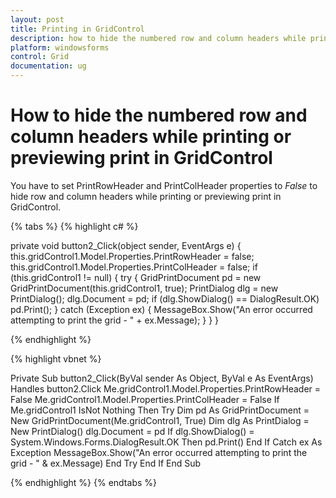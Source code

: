 ```yaml
---
layout: post
title: Printing in GridControl
description: how to hide the numbered row and column headers while printing or previewing print in gridcontrol
platform: windowsforms
control: Grid
documentation: ug
---
```


# How to hide the numbered row and column headers while printing or previewing print in GridControl

You have to set PrintRowHeader and PrintColHeader properties to _False_ to hide row and column headers while printing or previewing print in GridControl.

{% tabs %}
{% highlight c# %}

private void button2_Click(object sender, EventArgs e)
{
this.gridControl1.Model.Properties.PrintRowHeader = false;
this.gridControl1.Model.Properties.PrintColHeader = false;
if (this.gridControl1 != null)
{
try
{
GridPrintDocument pd = new GridPrintDocument(this.gridControl1, true);
PrintDialog dlg = new PrintDialog();
dlg.Document = pd;
if (dlg.ShowDialog() == DialogResult.OK)
pd.Print();
}
catch (Exception ex)
{
MessageBox.Show("An error occurred attempting to print the grid - " + ex.Message);
}
}
}

{% endhighlight  %}

{% highlight vbnet %}

Private Sub button2_Click(ByVal sender As Object, ByVal e As EventArgs) Handles button2.Click
Me.gridControl1.Model.Properties.PrintRowHeader = False
Me.gridControl1.Model.Properties.PrintColHeader = False
If Me.gridControl1 IsNot Nothing Then
Try
Dim pd As GridPrintDocument = New GridPrintDocument(Me.gridControl1, True)
Dim dlg As PrintDialog = New PrintDialog()
dlg.Document = pd
If dlg.ShowDialog() = System.Windows.Forms.DialogResult.OK Then
pd.Print()
End If
Catch ex As Exception
MessageBox.Show("An error occurred attempting to print the grid - " & ex.Message)
End Try
End If
End Sub

{% endhighlight  %}
{% endtabs %}